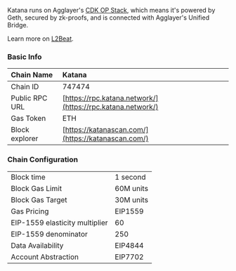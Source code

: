 Katana runs on Agglayer's [CDK OP Stack](https://www.agglayer.dev/cdk), which means it's powered by Geth, secured by zk-proofs, and is connected with Agglayer's Unified Bridge.

Learn more on [L2Beat](https://l2beat.com/scaling/projects/katana).

### Basic Info

| Chain Name     | Katana                                                     |
| :------------- | :--------------------------------------------------------- |
| Chain ID       | 747474                                                     |
| Public RPC URL | [https://rpc.katana.network/](https://rpc.katana.network/) |
| Gas Token      | ETH                                                        |
| Block explorer | [https://katanascan.com/](https://katanascan.com/)         |

### Chain Configuration

<table>
    <tbody>
        <tr>
            <td>Block time</td>
            <td>1 second</td>
        </tr>
        <tr>
            <td>Block Gas Limit</td>
            <td>60M units</td>
        </tr>
        <tr>
            <td>Block Gas Target</td>
            <td>30M units</td>
        </tr>
        <tr>
            <td>Gas Pricing</td>
            <td>EIP1559</td>
        </tr>
        <tr>
            <td>EIP-1559 elasticity multiplier</td>
            <td>60</td>
        </tr>
        <tr>
            <td>EIP-1559 denominator</td>
            <td>250</td>
        </tr>
        <tr>
            <td>Data Availability</td>
            <td>EIP4844</td>
        </tr>
        <tr>
            <td>Account Abstraction</td>
            <td>EIP7702</td>
        </tr>
    </tbody>

</table>
